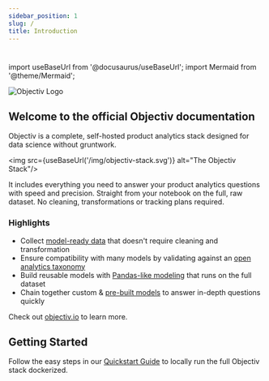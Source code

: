 ```yaml
---
sidebar_position: 1
slug: /
title: Introduction
---
```


# 

import useBaseUrl from '@docusaurus/useBaseUrl';
import Mermaid from '@theme/Mermaid';

![Objectiv Logo](/img/logo-objectiv-large.svg "Objectiv Logo")

## Welcome to the official Objectiv documentation
Objectiv is a complete, self-hosted product analytics stack designed for
data science without gruntwork.

<img src={useBaseUrl('/img/objectiv-stack.svg')} alt="The Objectiv Stack"/>

It includes everything you need to answer your product analytics questions with speed and precision.
Straight from your notebook on the full, raw dataset. No cleaning, transformations or tracking plans required.

### Highlights
* Collect [model-ready data](/tracking/core-concepts) that doesn't require cleaning and transformation
* Ensure compatibility with many models by validating against an [open analytics taxonomy](/taxonomy/introduction.md)
* Build reusable models with [Pandas-like modeling](/modeling/intro.mdx) that runs on the full dataset
* Chain together custom & [pre-built models](/modeling/Objectiv/bach_open_taxonomy.ModelHub) to answer in-depth questions quickly

Check out [objectiv.io](https://www.objectiv.io) to learn more.

## Getting Started

Follow the easy steps in our [Quickstart Guide](/home/quickstart-guide.md) to locally run the full Objectiv stack dockerized.
